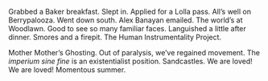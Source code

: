 Grabbed a Baker breakfast. Slept in. Applied for a Lolla pass. All’s well on Berrypalooza. Went down south. Alex Banayan emailed. The world’s at Woodlawn. Good to see so many familiar faces. Languished a little after dinner. Smores and a firepit. The Human Instrumentality Project. 

Mother Mother’s Ghosting. Out of paralysis, we’ve regained movement. The *imperium sine fine* is an existentialist position. Sandcastles. We are loved\! We are loved\! Momentous summer.
